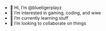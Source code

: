 - 👋 Hi, I’m @bluetigerplayz
- 👀 I’m interested in gaming, coding, and wwe
- 🌱 I’m currently learning stuff
- 💞️ I’m looking to collaborate on things

<!---
bluetigerplayz/bluetigerplayz is a ✨ special ✨ repository because its `README.md` (this file) appears on your GitHub profile.
You can click the Preview link to take a look at your changes.
--->
